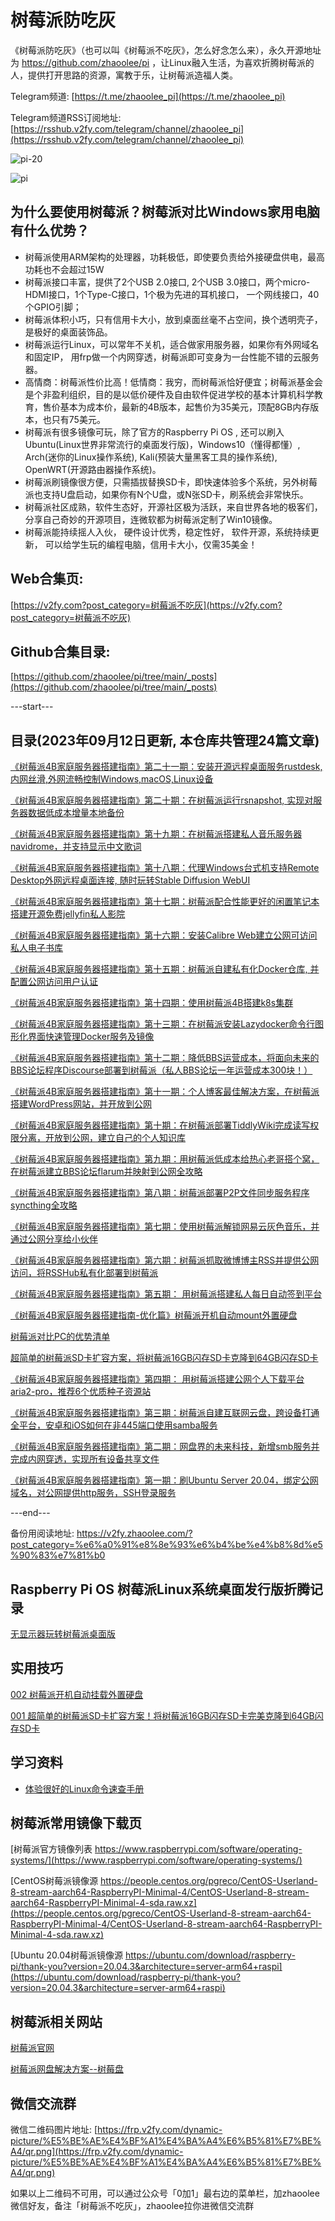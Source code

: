 # 树莓派防吃灰


《树莓派防吃灰》（也可以叫《树莓派不吃灰》，怎么好念怎么来），永久开源地址为 https://github.com/zhaoolee/pi ，让Linux融入生活，为喜欢折腾树莓派的人，提供打开思路的资源，寓教于乐，让树莓派造福人类。

Telegram频道: [https://t.me/zhaoolee_pi](https://t.me/zhaoolee_pi)  

Telegram频道RSS订阅地址: [https://rsshub.v2fy.com/telegram/channel/zhaoolee_pi](https://rsshub.v2fy.com/telegram/channel/zhaoolee_pi)

![pi-20](https://github.com/zhaoolee/pi/assets/15868458/47ad8d7d-eb64-4409-bce5-29ec6a780caf)


![pi](https://user-images.githubusercontent.com/15868458/138030055-7d0cb756-fe9b-4a3d-8c81-eb3474fe7962.png)

## 为什么要使用树莓派？树莓派对比Windows家用电脑有什么优势？


- 树莓派使用ARM架构的处理器，功耗极低，即使要负责给外接硬盘供电，最高功耗也不会超过15W
- 树莓派接口丰富，提供了2个USB 2.0接口, 2个USB 3.0接口，两个micro-HDMI接口，1个Type-C接口，1个极为先进的耳机接口， 一个网线接口，40个GPIO引脚；
- 树莓派体积小巧，只有信用卡大小，放到桌面丝毫不占空间，换个透明壳子，是极好的桌面装饰品。
- 树莓派运行Linux，可以常年不关机，适合做家用服务器，如果你有外网域名和固定IP， 用frp做一个内网穿透，树莓派即可变身为一台性能不错的云服务器。
- 高情商：树莓派性价比高！低情商：我穷，而树莓派恰好便宜；树莓派基金会是个非盈利组织，目的是以低价硬件及自由软件促进学校的基本计算机科学教育，售价基本为成本价，最新的4B版本，起售价为35美元，顶配8GB内存版本，也只有75美元。
- 树莓派有很多镜像可玩，除了官方的Raspberry Pi OS , 还可以刷入Ubuntu(Linux世界非常流行的桌面发行版)，Windows10（懂得都懂）, Arch(迷你的Linux操作系统), Kali(预装大量黑客工具的操作系统), OpenWRT(开源路由器操作系统)。
- 树莓派刷镜像很方便，只需插拔替换SD卡，即快速体验多个系统，另外树莓派也支持U盘启动，如果你有N个U盘，或N张SD卡，刷系统会非常快乐。
- 树莓派社区成熟，软件生态好，开源社区极为活跃，来自世界各地的极客们，分享自己奇妙的开源项目，连微软都为树莓派定制了Win10镜像。
- 树莓派能持续摇人入伙， 硬件设计优秀，稳定性好， 软件开源，系统持续更新， 可以给学生玩的编程电脑，信用卡大小，仅需35美金！

## Web合集页: 

[https://v2fy.com?post_category=树莓派不吃灰](https://v2fy.com?post_category=树莓派不吃灰)

## Github合集目录: 

[https://github.com/zhaoolee/pi/tree/main/_posts](https://github.com/zhaoolee/pi/tree/main/_posts) 



---start---
## 目录(2023年09月12日更新, 本仓库共管理24篇文章)
[《树莓派4B家庭服务器搭建指南》第二十一期：安装开源远程桌面服务rustdesk, 内网丝滑,外网流畅控制Windows,macOS,Linux设备](https://v2fy.com/p/2023-09-12-09-51-24-rustdesk/)

[《树莓派4B家庭服务器搭建指南》第二十期：在树莓派运行rsnapshot, 实现对服务器数据低成本增量本地备份](https://v2fy.com/p/2023-08-17-rsnapshot-1692258217000/)

[《树莓派4B家庭服务器搭建指南》第十九期：在树莓派搭建私人音乐服务器navidrome，并支持显示中文歌词](https://v2fy.com/p/2023-07-18-navidrome-1689661443000/)

[《树莓派4B家庭服务器搭建指南》第十八期：代理Windows台式机支持Remote Desktop外网远程桌面连接, 随时玩转Stable Diffusion WebUI](https://v2fy.com/p/2023-06-22-windows-pi-1687427373000/)

[《树莓派4B家庭服务器搭建指南》第十七期：树莓派配合性能更好的闲置笔记本搭建开源免费jellyfin私人影院](https://v2fy.com/p/2023-06-10-jellyfin-1686388142000/)

[《树莓派4B家庭服务器搭建指南》第十六期：安装Calibre Web建立公网可访问私人电子书库](https://v2fy.com/p/2023-06-09-calibre-web-1686295170000/)

[《树莓派4B家庭服务器搭建指南》第十五期：树莓派自建私有化Docker仓库, 并配置公网访问用户认证](https://v2fy.com/p/2022-01-08-docker-registry-1641648899000/)

[《树莓派4B家庭服务器搭建指南》第十四期：使用树莓派4B搭建k8s集群](https://v2fy.com/p/2022-01-05-k8s-pi-1641393748000/)

[《树莓派4B家庭服务器搭建指南》第十三期：在树莓派安装Lazydocker命令行图形化界面快速管理Docker服务及镜像](https://v2fy.com/p/2021-12-25-lazydocker-1640429729000/)

[《树莓派4B家庭服务器搭建指南》第十二期：降低BBS运营成本，将面向未来的BBS论坛程序Discourse部署到树莓派（私人BBS论坛一年运营成本300块！）](https://v2fy.com/p/2021-12-23-discourse-pi-1640269071000/)

[《树莓派4B家庭服务器搭建指南》第十一期：个人博客最佳解决方案，在树莓派搭建WordPress网站，并开放到公网](https://v2fy.com/p/2021-12-01-wordpress-pi-1638367676000/)

[《树莓派4B家庭服务器搭建指南》第十期：在树莓派部署TiddlyWiki完成读写权限分离，开放到公网，建立自己的个人知识库](https://v2fy.com/p/2021-11-27-wiki-1637997854000/)

[《树莓派4B家庭服务器搭建指南》第九期：用树莓派低成本给热心老哥搭个窝，在树莓派建立BBS论坛flarum并映射到公网全攻略](https://v2fy.com/p/2021-11-26-flarum-1637921368000/)

[《树莓派4B家庭服务器搭建指南》第八期：树莓派部署P2P文件同步服务程序syncthing全攻略](https://v2fy.com/p/2021-11-14-syncthing-1636866052000/)

[《树莓派4B家庭服务器搭建指南》第七期：使用树莓派解锁网易云灰色音乐，并通过公网分享给小伙伴](https://v2fy.com/p/2021-11-06-netmusic-pi-1636163886000/)

[《树莓派4B家庭服务器搭建指南》第六期：树莓派抓取微博博主RSS并提供公网访问，将RSSHub私有化部署到树莓派](https://v2fy.com/p/2021-10-20-rsshub-pi-1634690989000/)

[《树莓派4B家庭服务器搭建指南》第五期： 用树莓派搭建私人每日自动签到平台](https://v2fy.com/p/2021-10-19-qiandao-1634595237000/)

[《树莓派4B家庭服务器搭建指南-优化篇》树莓派开机自动mount外置硬盘](https://v2fy.com/p/2021-10-17-mount-1634437477000/)

[树莓派对比PC的优势清单](https://v2fy.com/p/2021-10-14-pi-1634221155000/)

[超简单的树莓派SD卡扩容方案，将树莓派16GB闪存SD卡克隆到64GB闪存SD卡](https://v2fy.com/p/2021-10-09-pi-fdisk-1633793278000/)

[《树莓派4B家庭服务器搭建指南》第四期： 用树莓派搭建公网个人下载平台aria2-pro，推荐6个优质种子资源站](https://v2fy.com/p/2021-10-05-pi-bt-aria2-pro-1633436631000/)

[《树莓派4B家庭服务器搭建指南》第三期：树莓派自建互联网云盘，跨设备打通全平台，安卓和iOS如何在非445端口使用samba服务](https://v2fy.com/p/2021-10-04-pi-ios-android-1633327266000/)

[《树莓派4B家庭服务器搭建指南》第二期：网盘界的未来科技，新增smb服务并完成内网穿透，实现所有设备共享文件](https://v2fy.com/p/2021-10-03-pi-smb-1633231650000/)

[《树莓派4B家庭服务器搭建指南》第一期：刷Ubuntu Server 20.04，绑定公网域名，对公网提供http服务，SSH登录服务](https://v2fy.com/p/2021-10-01-pi-server-1633066843000/)

---end---


备份用阅读地址: https://v2fy.zhaoolee.com/?post_category=%e6%a0%91%e8%8e%93%e6%b4%be%e4%b8%8d%e5%90%83%e7%81%b0

## Raspberry Pi OS 树莓派Linux系统桌面发行版折腾记录

[无显示器玩转树莓派桌面版](https://www.v2fy.com/p/2023-06-23-pi-desktop-1687508111000/)




## 实用技巧

[002 树莓派开机自动挂载外置硬盘](https://www.v2fy.com/p/2021-10-17-mount-1634437477000/)

[001 超简单的树莓派SD卡扩容方案！将树莓派16GB闪存SD卡完美克隆到64GB闪存SD卡](https://www.v2fy.com/p/2021-10-09-pi-fdisk-1633793278000/)




## 学习资料


- [体验很好的Linux命令速查手册](https://wangchujiang.com/linux-command/hot.html)

## 树莓派常用镜像下载页

[树莓派官方镜像列表 https://www.raspberrypi.com/software/operating-systems/](https://www.raspberrypi.com/software/operating-systems/)

[CentOS树莓派镜像源 https://people.centos.org/pgreco/CentOS-Userland-8-stream-aarch64-RaspberryPI-Minimal-4/CentOS-Userland-8-stream-aarch64-RaspberryPI-Minimal-4-sda.raw.xz](https://people.centos.org/pgreco/CentOS-Userland-8-stream-aarch64-RaspberryPI-Minimal-4/CentOS-Userland-8-stream-aarch64-RaspberryPI-Minimal-4-sda.raw.xz) 

[Ubuntu 20.04树莓派镜像源 https://ubuntu.com/download/raspberry-pi/thank-you?version=20.04.3&architecture=server-arm64+raspi](https://ubuntu.com/download/raspberry-pi/thank-you?version=20.04.3&architecture=server-arm64+raspi)




## 树莓派相关网站

[树莓派官网](https://www.raspberrypi.org/)

[树莓派网盘解决方案--树莓盘](https://bbs.shumeipan.com/)


## 微信交流群

微信二维码图片地址: [https://frp.v2fy.com/dynamic-picture/%E5%BE%AE%E4%BF%A1%E4%BA%A4%E6%B5%81%E7%BE%A4/qr.png](https://frp.v2fy.com/dynamic-picture/%E5%BE%AE%E4%BF%A1%E4%BA%A4%E6%B5%81%E7%BE%A4/qr.png)

如果以上二维码不可用，可以通过公众号「0加1」最右边的菜单栏，加zhaoolee微信好友，备注「树莓派不吃灰」，zhaoolee拉你进微信交流群

